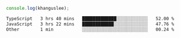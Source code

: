 ```js
console.log(khanguslee);
```

<!--START_SECTION:waka-->

```txt
TypeScript   3 hrs 40 mins   █████████████░░░░░░░░░░░░   52.00 %
JavaScript   3 hrs 22 mins   ████████████░░░░░░░░░░░░░   47.76 %
Other        1 min           ░░░░░░░░░░░░░░░░░░░░░░░░░   00.24 %
```

<!--END_SECTION:waka-->

<!--
**khanguslee/khanguslee** is a ✨ _special_ ✨ repository because its `README.md` (this file) appears on your GitHub profile.

Here are some ideas to get you started:

- 🔭 I’m currently working on ...
- 🌱 I’m currently learning ...
- 👯 I’m looking to collaborate on ...
- 🤔 I’m looking for help with ...
- 💬 Ask me about ...
- 📫 How to reach me: ...
- 😄 Pronouns: ...
- ⚡ Fun fact: ...
-->
